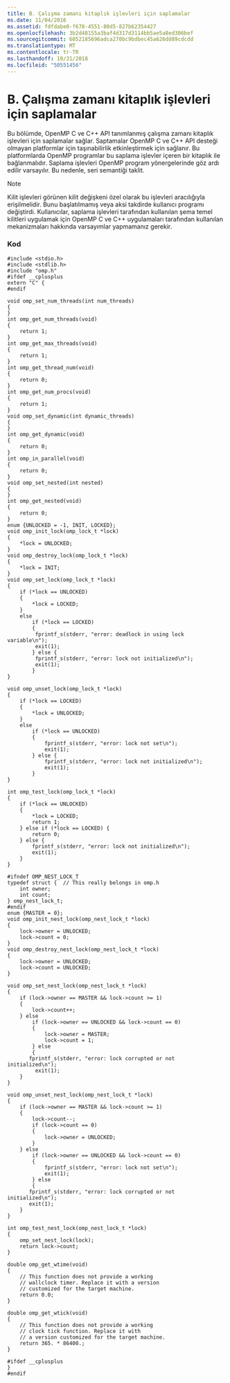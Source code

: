 ```yaml
---
title: B. Çalışma zamanı kitaplık işlevleri için saplamalar
ms.date: 11/04/2016
ms.assetid: fdfdabe0-f678-4551-80d5-827b62354427
ms.openlocfilehash: 3b2d48155a3baf4d317d3114bb5ae5a8ed306bef
ms.sourcegitcommit: 6052185696adca270bc9bdbec45a626dd89cdcdd
ms.translationtype: MT
ms.contentlocale: tr-TR
ms.lasthandoff: 10/31/2018
ms.locfileid: "50551456"
---
```

# <a name="b-stubs-for-run-time-library-functions"></a>B. Çalışma zamanı kitaplık işlevleri için saplamalar

Bu bölümde, OpenMP C ve C++ API tanımlanmış çalışma zamanı kitaplık işlevleri için saplamalar sağlar. Saptamalar OpenMP C ve C++ API desteği olmayan platformlar için taşınabilirlik etkinleştirmek için sağlanır. Bu platformlarda OpenMP programlar bu saplama işlevler içeren bir kitaplık ile bağlanmalıdır. Saplama işlevleri OpenMP program yönergelerinde göz ardı edilir varsayılır. Bu nedenle, seri semantiği taklit.

> [!NOTE]
>  Kilit işlevleri görünen kilit değişkeni özel olarak bu işlevleri aracılığıyla erişilmelidir. Bunu başlatılmamış veya aksi takdirde kullanıcı programı değiştirdi. Kullanıcılar, saplama işlevleri tarafından kullanılan şema temel kilitleri uygulamak için OpenMP C ve C++ uygulamaları tarafından kullanılan mekanizmaları hakkında varsayımlar yapmamanız gerekir.

### <a name="code"></a>Kod

```
#include <stdio.h>
#include <stdlib.h>
#include "omp.h"
#ifdef __cplusplus
extern "C" {
#endif

void omp_set_num_threads(int num_threads)
{
}
int omp_get_num_threads(void)
{
    return 1;
}
int omp_get_max_threads(void)
{
    return 1;
}
int omp_get_thread_num(void)
{
    return 0;
}
int omp_get_num_procs(void)
{
    return 1;
}
void omp_set_dynamic(int dynamic_threads)
{
}
int omp_get_dynamic(void)
{
    return 0;
}
int omp_in_parallel(void)
{
    return 0;
}
void omp_set_nested(int nested)
{
}
int omp_get_nested(void)
{
    return 0;
}
enum {UNLOCKED = -1, INIT, LOCKED};
void omp_init_lock(omp_lock_t *lock)
{
    *lock = UNLOCKED;
}
void omp_destroy_lock(omp_lock_t *lock)
{
    *lock = INIT;
}
void omp_set_lock(omp_lock_t *lock)
{
    if (*lock == UNLOCKED)
    {
        *lock = LOCKED;
    }
    else
        if (*lock == LOCKED)
        {
         fprintf_s(stderr, "error: deadlock in using lock variable\n");
         exit(1);
        } else {
         fprintf_s(stderr, "error: lock not initialized\n");
         exit(1);
        }
}

void omp_unset_lock(omp_lock_t *lock)
{
    if (*lock == LOCKED)
    {
        *lock = UNLOCKED;
    }
    else
        if (*lock == UNLOCKED)
        {
            fprintf_s(stderr, "error: lock not set\n");
            exit(1);
        } else {
            fprintf_s(stderr, "error: lock not initialized\n");
            exit(1);
        }
}

int omp_test_lock(omp_lock_t *lock)
{
    if (*lock == UNLOCKED)
    {
        *lock = LOCKED;
        return 1;
    } else if (*lock == LOCKED) {
        return 0;
    } else {
        fprintf_s(stderr, "error: lock not initialized\n");
        exit(1);
    }
}

#ifndef OMP_NEST_LOCK_T
typedef struct {  // This really belongs in omp.h
    int owner;
    int count;
} omp_nest_lock_t;
#endif
enum {MASTER = 0};
void omp_init_nest_lock(omp_nest_lock_t *lock)
{
    lock->owner = UNLOCKED;
    lock->count = 0;
}
void omp_destroy_nest_lock(omp_nest_lock_t *lock)
{
    lock->owner = UNLOCKED;
    lock->count = UNLOCKED;
}

void omp_set_nest_lock(omp_nest_lock_t *lock)
{
    if (lock->owner == MASTER && lock->count >= 1)
    {
        lock->count++;
    } else
        if (lock->owner == UNLOCKED && lock->count == 0)
        {
            lock->owner = MASTER;
            lock->count = 1;
        } else
        {
       fprintf_s(stderr, "error: lock corrupted or not initialized\n");
         exit(1);
    }
}

void omp_unset_nest_lock(omp_nest_lock_t *lock)
{
    if (lock->owner == MASTER && lock->count >= 1)
    {
        lock->count--;
        if (lock->count == 0)
        {
            lock->owner = UNLOCKED;
        }
    } else
        if (lock->owner == UNLOCKED && lock->count == 0)
        {
            fprintf_s(stderr, "error: lock not set\n");
            exit(1);
        } else
        {
       fprintf_s(stderr, "error: lock corrupted or not initialized\n");
       exit(1);
    }
}

int omp_test_nest_lock(omp_nest_lock_t *lock)
{
    omp_set_nest_lock(lock);
    return lock->count;
}

double omp_get_wtime(void)
{
    // This function does not provide a working
    // wallclock timer. Replace it with a version
    // customized for the target machine.
    return 0.0;
}

double omp_get_wtick(void)
{
    // This function does not provide a working
    // clock tick function. Replace it with
    // a version customized for the target machine.
    return 365. * 86400.;
}

#ifdef __cplusplus
}
#endif
```
